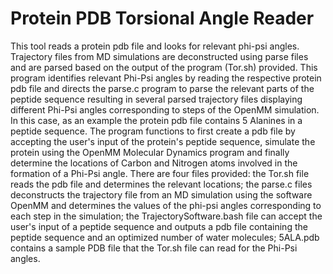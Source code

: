 # Protein PDB Torsional Angle Reader
This tool reads a protein pdb file and looks for relevant phi-psi angles. Trajectory files from MD simulations are deconstructed using parse files and are parsed based on the output of the program (Tor.sh) provided. This program identifies relevant Phi-Psi angles by reading the respective protein pdb file and directs the parse.c program to parse the relevant parts of the peptide sequence resulting in several parsed trajectory files displaying different Phi-Psi angles corresponding to steps of the OpenMM simulation. In this case, as an example the protein pdb file contains 5 Alanines in a peptide sequence. The program functions to first create a pdb file by accepting the user's input of the protein's peptide sequence, simulate the protein using the OpenMM Molecular Dynamics program and finally determine the locations of Carbon and Nitrogen atoms involved in the formation of a Phi-Psi angle. There are four files provided: the Tor.sh file reads the pdb file and determines the relevant locations; the parse.c files deconstructs the trajectory file from an MD simulation using the software OpenMM and determines the values of the phi-psi angles corresponding to each step in the simulation; the TrajectorySoftware.bash file can accept the user's input of a peptide sequence and outputs a pdb file containing the peptide sequence and an optimized number of water molecules; 5ALA.pdb contains a sample PDB file that the Tor.sh file can read for the Phi-Psi angles. 
